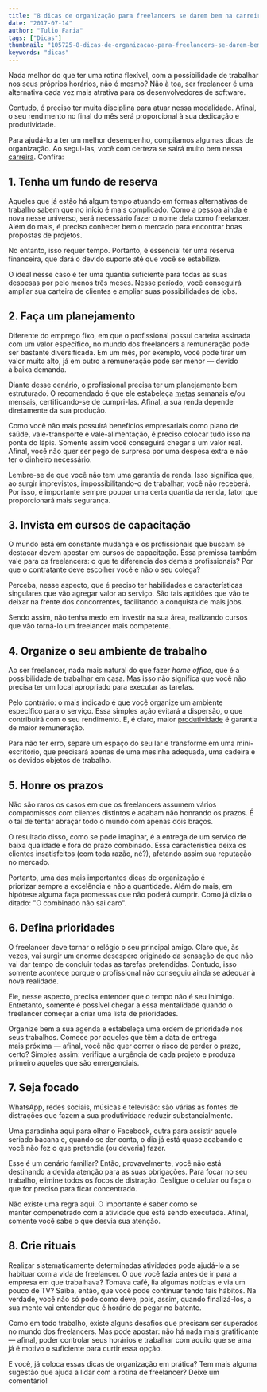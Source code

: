 ```yaml
---
title: "8 dicas de organização para freelancers se darem bem na carreira"
date: "2017-07-14"
author: "Tulio Faria"
tags: ["Dicas"]
thumbnail: "105725-8-dicas-de-organizacao-para-freelancers-se-darem-bem-na-carreira-790x400.jpg"
keywords: "dicas"
---
```



Nada melhor do que ter uma rotina flexível, com a possibilidade de trabalhar nos seus próprios horários, não é mesmo? Não à toa, ser freelancer é uma alternativa cada vez mais atrativa para os desenvolvedores de software.

Contudo, é preciso ter muita disciplina para atuar nessa modalidade. Afinal, o seu rendimento no final do mês será proporcional à sua dedicação e produtividade.

Para ajudá-lo a ter um melhor desempenho, compilamos algumas dicas de organização. Ao segui-las, você com certeza se sairá muito bem nessa [carreira](https://www.devpleno.com/carreira-preco-que-tem-que-ser-pago/?utm_source=blog&utm_campaign=rc_blogpost). Confira:

## 1\. Tenha um fundo de reserva

Aqueles que já estão há algum tempo atuando em formas alternativas de trabalho sabem que no início é mais complicado. Como a pessoa ainda é nova nesse universo, será necessário fazer o nome dela como freelancer. Além do mais, é preciso conhecer bem o mercado para encontrar boas propostas de projetos.

No entanto, isso requer tempo. Portanto, é essencial ter uma reserva financeira, que dará o devido suporte até que você se estabilize. 

O ideal nesse caso é ter uma quantia suficiente para todas as suas despesas por pelo menos três meses. Nesse período, você conseguirá ampliar sua carteira de clientes e ampliar suas possibilidades de jobs. 

## 2\. Faça um planejamento

Diferente do emprego fixo, em que o profissional possui carteira assinada com um valor específico, no mundo dos freelancers a remuneração pode ser bastante diversificada. Em um mês, por exemplo, você pode tirar um valor muito alto, já em outro a remuneração pode ser menor — devido à baixa demanda. 

Diante desse cenário, o profissional precisa ter um planejamento bem estruturado. O recomendado é que ele estabeleça [metas](https://www.devpleno.com/comprometimento-com-suas-metas/?utm_source=blog&utm_campaign=rc_blogpost) semanais e/ou mensais, certificando-se de cumpri-las. Afinal, a sua renda depende diretamente da sua produção. 

Como você não mais possuirá benefícios empresariais como plano de saúde, vale-transporte e vale-alimentação, é preciso colocar tudo isso na ponta do lápis. Somente assim você conseguirá chegar a um valor real. Afinal, você não quer ser pego de surpresa por uma despesa extra e não ter o dinheiro necessário. 

Lembre-se de que você não tem uma garantia de renda. Isso significa que, ao surgir imprevistos, impossibilitando-o de trabalhar, você não receberá. Por isso, é importante sempre poupar uma certa quantia da renda, fator que proporcionará mais segurança.

## 3\. Invista em cursos de capacitação

O mundo está em constante mudança e os profissionais que buscam se destacar devem apostar em cursos de capacitação. Essa premissa também vale para os freelancers: o que te diferencia dos demais profissionais? Por que o contratante deve escolher você e não o seu colega?

Perceba, nesse aspecto, que é preciso ter habilidades e características singulares que vão agregar valor ao serviço. São tais aptidões que vão te deixar na frente dos concorrentes, facilitando a conquista de mais jobs.

Sendo assim, não tenha medo em investir na sua área, realizando cursos que vão torná-lo um freelancer mais competente.

## 4\. Organize o seu ambiente de trabalho

Ao ser freelancer, nada mais natural do que fazer _home office_, que é a possibilidade de trabalhar em casa. Mas isso não significa que você não precisa ter um local apropriado para executar as tarefas. 

Pelo contrário: o mais indicado é que você organize um ambiente específico para o serviço. Essa simples ação evitará a dispersão, o que contribuirá com o seu rendimento. E, é claro, maior [produtividade](http://www.devpleno.com/como-ser-muito-mais-produtivo/?utm_source=blog&utm_campaign=rc_blogpost) é garantia de maior remuneração.

Para não ter erro, separe um espaço do seu lar e transforme em uma mini-escritório, que precisará apenas de uma mesinha adequada, uma cadeira e os devidos objetos de trabalho.

## 5\. Honre os prazos 

Não são raros os casos em que os freelancers assumem vários compromissos com clientes distintos e acabam não honrando os prazos. É o tal de tentar abraçar todo o mundo com apenas dois braços.

O resultado disso, como se pode imaginar, é a entrega de um serviço de baixa qualidade e fora do prazo combinado. Essa característica deixa os clientes insatisfeitos (com toda razão, né?), afetando assim sua reputação no mercado. 

Portanto, uma das mais importantes dicas de organização é priorizar sempre a excelência e não a quantidade. Além do mais, em hipótese alguma faça promessas que não poderá cumprir. Como já dizia o ditado: "O combinado não sai caro". 

## 6\. Defina prioridades

O freelancer deve tornar o relógio o seu principal amigo. Claro que, às vezes, vai surgir um enorme desespero originado da sensação de que não vai dar tempo de concluir todas as tarefas pretendidas. Contudo, isso somente acontece porque o profissional não conseguiu ainda se adequar à nova realidade. 

Ele, nesse aspecto, precisa entender que o tempo não é seu inimigo. Entretanto, somente é possível chegar a essa mentalidade quando o freelancer começar a criar uma lista de prioridades. 

Organize bem a sua agenda e estabeleça uma ordem de prioridade nos seus trabalhos. Comece por aqueles que têm a data de entrega mais próxima — afinal, você não quer correr o risco de perder o prazo, certo? Simples assim: verifique a urgência de cada projeto e produza primeiro aqueles que são emergenciais. 

## 7\. Seja focado

WhatsApp, redes sociais, músicas e televisão: são várias as fontes de distrações que fazem a sua produtividade reduzir substancialmente.

Uma paradinha aqui para olhar o Facebook, outra para assistir aquele seriado bacana e, quando se der conta, o dia já está quase acabando e você não fez o que pretendia (ou deveria) fazer.

Esse é um cenário familiar? Então, provavelmente, você não está destinando a devida atenção para as suas obrigações. Para focar no seu trabalho, elimine todos os focos de distração. Desligue o celular ou faça o que for preciso para ficar concentrado.

Não existe uma regra aqui. O importante é saber como se manter compenetrado com a atividade que está sendo executada. Afinal, somente você sabe o que desvia sua atenção. 

## 8\. Crie rituais

Realizar sistematicamente determinadas atividades pode ajudá-lo a se habituar com a vida de freelancer. O que você fazia antes de ir para a empresa em que trabalhava? Tomava café, lia algumas notícias e via um pouco de TV? Saiba, então, que você pode continuar tendo tais hábitos. Na verdade, você não só pode como deve, pois, assim, quando finalizá-los, a sua mente vai entender que é horário de pegar no batente.

Como em todo trabalho, existe alguns desafios que precisam ser superados no mundo dos freelancers. Mas pode apostar: não há nada mais gratificante — afinal, poder controlar seus horários e trabalhar com aquilo que se ama já é motivo o suficiente para curtir essa opção.

E você, já coloca essas dicas de organização em prática? Tem mais alguma sugestão que ajuda a lidar com a rotina de freelancer? Deixe um comentário!